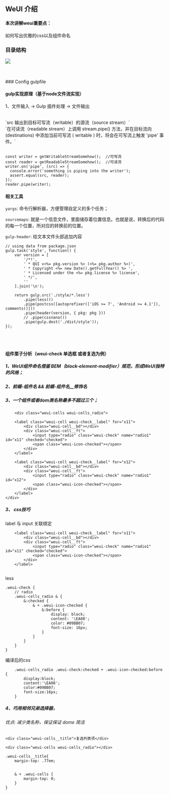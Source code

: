 ## WeUI 介绍

#### 本次讲解weui重要点：

 如何写出优雅的css以及组件命名
  

### 目录结构
![](https://pic.36krcnd.com/avatar/201709/30055455/yvqynz0lsvc2l154.jpeg)

<br>

<br>
### Config gulpfile 	


#### gulp实现原理（基于node文件流实现）

1、文件输入 → Gulp 插件处理 → 文件输出

<br>
`src <stream.Readable> 输出到目标可写流（writable）的源流（source stream）`
<br>
`在可读流（readable stream）上调用 stream.pipe() 方法，并在目标流向 (destinations) 中添加当前可写流 ( writable ) 时，将会在可写流上触发 'pipe' 事件。`

```

const writer = getWritableStreamSomehow();  //可写流
const reader = getReadableStreamSomehow();  //可读流
writer.on('pipe', (src) => {
  console.error('something is piping into the writer');
  assert.equal(src, reader);
});
reader.pipe(writer);

```


#### 相关工具

`yargs`: 命令行解析器，方便管理自定义的多个任务；


`sourcemaps`: 就是一个信息文件，里面储存着位置信息。也就是说，转换后的代码的每一个位置，所对应的转换前的位置。



`gulp-header`: 给文本文件头部追加内容

```
// using data from package.json 
gulp.task('style', function() {
    var version = [
        '/*!',
        ' * QUI v<%= pkg.version %> (<%= pkg.author %>)',
        ' * Copyright <%= new Date().getFullYear() %> ',
        ' * Licensed under the <%= pkg.license %> license',
        ' */',
        ''
    ].join('\n');

    return gulp.src('./style/*.less')
        .pipe(less())
        .pipe(postcss([autoprefixer(['iOS >= 7', 'Android >= 4.1']), comments()]))
        .pipe(header(version, { pkg: pkg }))
        // .pipe(cssnano())
        .pipe(gulp.dest('./dist/style'));
});

```


<br><br>

#### 组件栗子分析（weui-check 单选框 或者复选为例）

##### 1、WeUI组件命名借鉴 BEM（block-element-modifier）规范，形成WeUI独特的风格；


##### 2、前缀-组件名 && 前缀-组件名__修饰名

##### 3、一个组件或者dom类名称最多不超过三个；

```	
	<div class="weui-cells weui-cells_radio">

    <label class="weui-cell weui-check__label" for="x11">
        <div class="weui-cell__bd"></div>
        <div class="weui-cell__ft">
            <input type="radio" class="weui-check" name="radio1" id="x11" checked="checked">
            <span class="weui-icon-checked"></span>
        </div>
    </label>

    <label class="weui-cell weui-check__label" for="x12">
        <div class="weui-cell__bd"></div>
        <div class="weui-cell__ft">
            <input type="radio" class="weui-check" name="radio1" id="x12">
            <span class="weui-icon-checked"></span>
        </div>
    </label>
</div>
```

##### 3、 css技巧

label 与 input 关联绑定
```
	<label class="weui-cell weui-check__label" for="x11">
        <div class="weui-cell__bd"></div>
        <div class="weui-cell__ft">
            <input type="radio" class="weui-check" name="radio1" id="x11" checked="checked">
            <span class="weui-icon-checked"></span>
        </div>
    </label>
     
```

less

```
.weui-check {
    // radio
    .weui-cells_radio & {
        &:checked {
            & + .weui-icon-checked {
                &:before {
                    display: block;
                    content: '\EA08';
                    color: #09BB07;
                    font-size: 16px;
                }
            }
        }
    }
}
```

编译后的css

```
    .weui-cells_radio .weui-check:checked + .weui-icon-checked:before {
        display:block;
        content:'\EA08';
        color:#09BB07;
        font-size:16px;
    } 
```



##### 4、巧用相邻兄弟选择器， 
###### 优点: 减少类名称，保证保证 dome 简洁


`<div class="weui-cells__title">复选列表项</div>`

`<div class="weui-cells weui-cells_radio"></div>`


```	
.weui-cells__title{
    margin-top: .77em;
  
   
    & + .weui-cells {
        margin-top: 0;
    }
}

```

